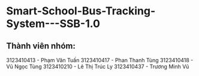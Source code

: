 # Smart-School-Bus-Tracking-System---SSB-1.0
## Thành viên nhóm:
3123410413 - Phạm Văn Tuấn
3123410417 - Phan Thanh Tùng
3123410418 - Vũ Ngọc Tùng
3123410210 - Lê Thị Trúc Ly
3123410437 - Trương Minh Vũ



